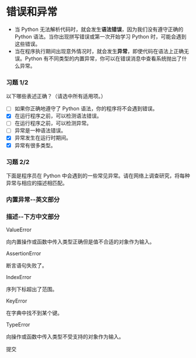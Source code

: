 # 错误和异常

- 当 Python 无法解析代码时，就会发生**语法错误**，因为我们没有遵守正确的 Python 语法。当你出现拼写错误或第一次开始学习 Python 时，可能会遇到这些错误。
- 当在程序执行期间出现意外情况时，就会发生**异常**，即使代码在语法上正确无误。Python 有不同类型的内置异常，你可以在错误消息中查看系统抛出了什么异常。

### 习题 1/2

以下哪些表述正确？（请选中所有适用项。）

- [ ] 如果你正确地遵守了 Python 语法，你的程序将不会遇到错误。
- [x] 在运行程序之前，可以检测语法错误。
- [ ] 在运行程序之前，可以检测异常。
- [ ] 异常是一种语法错误。
- [x] 异常发生在运行时期间。
- [x] 异常有很多类型。

### 习题 2/2

下面是程序员在 Python 中会遇到的一些常见异常。请在网络上调查研究，将每种异常与相应的描述相匹配。

### 内置异常--英文部分

### 描述--下方中文部分

ValueError

向内置操作或函数中传入类型正确但是值不合适的对象作为输入。

AssertionError

断言语句失败了。

IndexError

序列下标超出了范围。

KeyError

在字典中找不到某个键。

TypeError

向操作或函数中传入类型不受支持的对象作为输入。

提交